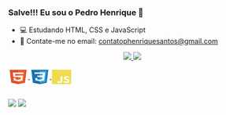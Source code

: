 ### Salve!!! Eu sou o Pedro Henrique 🤙

- 💻 Estudando HTML, CSS e JavaScript
- 💬 Contate-me no email: contatophenriquesantos@gmail.com
<div align="center">
  <a href="https://github.com/ph-santos">
  <img height="180em" src="https://github-readme-stats.vercel.app/api?username=ph-santos&show_icons=true&theme=react&include_all_commits=true&count_private=true"/>
  <img height="180em" src="https://github-readme-stats.vercel.app/api/top-langs/?username=ph-santos&layout=compact&langs_count=7&theme=react"/>
</div>
  
  <div style="display: inline_block"><br>
  <img align="center" alt="Rafa-HTML" height="30" width="40" src="https://raw.githubusercontent.com/devicons/devicon/master/icons/html5/html5-original.svg">
  <img align="center" alt="Rafa-CSS" height="30" width="40" src="https://raw.githubusercontent.com/devicons/devicon/master/icons/css3/css3-original.svg">
  <img align="center" alt="Rafa-Js" height="30" width="40" src="https://raw.githubusercontent.com/devicons/devicon/master/icons/javascript/javascript-plain.svg">
</div>
  
  ##
  
  <div>  
  <a href = "mailto:contatophenriquesantos@gmail.com"><img src="https://img.shields.io/badge/Gmail-D14836?style=for-the-badge&logo=gmail&logoColor=white" target="_blank"></a>
  <a href="https://www.linkedin.com/in/pedro-henrique-dos-santos-camara-31b621217/" target="_blank"><img src="https://img.shields.io/badge/-LinkedIn-%230077B5?style=for-the-badge&logo=linkedin&logoColor=white" target="_blank"></a> 
</div>
